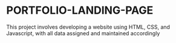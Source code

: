 # PORTFOLIO-LANDING-PAGE
 This project involves developing a website using HTML, CSS, and Javascript, with all data assigned and maintained accordingly
